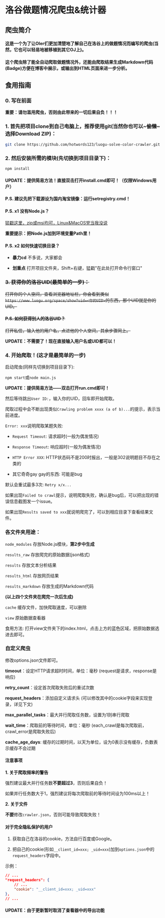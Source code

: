 # 洛谷做题情况爬虫&统计器

## 爬虫简介

#### 这是一个为了让OIer们更加清楚地了解自己在洛谷上的做题情况而编写的爬虫(当然，它也可以轻易地被移植到其它OJ上)。

#### 这个爬虫除了能全自动爬取做题情况外，还能由爬取结果生成Markdown代码(Badge)方便在博客中展示，或输出到HTML页面来进一步分析。

## 食用指南

### 0. 写在前面

**重要：请勿滥用爬虫，否则由此带来的一切后果自负！！！**

### 1. 首先把项目clone到自己电脑上，推荐使用git(当然你也可以~~~偷懒~~~选择Download ZIP)：

```bash
git clone https://github.com/hotwords123/luogu-solve-color-crawler.git
```

### 2. 然后安装所需的模块(先切换到项目目录下)：

```bash
npm install
```

#### UPDATE：提供简易方法！直接双击打开install.cmd即可！（仅限Windows用户）

**P.S. 建议先把下载源设为国内淘宝镜像：运行setregistry.cmd！**

#### P.S. x1 没有Node.js？

[猛戳这里，zip或msi均可，Linux&MacOS党当我没说](http://nodejs.cn/download/)

**重要提示：把Node.js加到环境变量Path里！**

#### P.S. x2 如何快速切换目录？

- **暴力cd** 不多说，大家都会

- **划重点** 打开项目文件夹，Shift+右键，猛戳"在此处打开命令行窗口"

### ~~3. 获得你的洛谷UID(最简单的一步)：~~

~~打开你的个人空间，查看浏览器地址栏，你会看到类似`https://www.luogu.org/space/show?uid=<你的UID>`的东西，那个UID就是你的UID。~~

#### ~~P.S. 如何获得别人的洛谷UID？~~

~~打开私信，输入他的用户名，点进他的个人空间，其余步骤同上。~~

**UPDATE：不需要了！现在直接输入用户名或UID都可以！**

### 4. 开始爬取！(这才是最简单的一步)

启动爬虫(同样先切换到项目目录下):

`npm start`或`node main.js`

**UPDATE：提供简易方法——双击打开run.cmd即可！**

然后等待跳出`User ID:`，输入你的UID，回车即开始爬取。

爬取过程中会不断出现类似`Crawling problem xxxx (a of b)...`的提示，表示当前进度。

`Error: xxx`说明爬取某题失败:

- `Request Timeout`: 请求超时(一般为偶发情况)

- `Response Timeout`: 响应超时(一般为偶发情况)

- `HTTP Error XXX`: HTTP状态码不是200时报出，一般是302说明题目不存在之类的

- 其它奇奇gay gay的东西: 可能是bug

默认会重试最多3次: `Retry x/x...`

如果出现`Failed to crawl`提示，说明爬取失败，确认是bug后，可以把出现的错误信息截图发一个issue。

如果出现`Results saved to xxx`就说明爬完了，可以到相应目录下查看结果文件。

### 各文件夹用途：

`node_modules` 存放Node.js模块，**第2步中生成**

`results_raw` 存放爬完的原始数据(json格式)

`results` 存放文本分析结果

`results_html` 存放网页结果

`results_markdown` 存放生成的Markdown代码

**(以上四个文件夹在爬完一次后生成)**

`cache` 缓存文件，加快爬取速度，可以删除

`view` 原始数据查看器

食用方法: 打开view文件夹下的index.html，点击上方的蓝色区域，把原始数据选进去即可。

### 自定义爬虫

修改options.json文件即可。

**timeout**：设定HTTP请求超时时间，单位：毫秒 (request是请求，response是响应)

**retry_count**：设定首次爬取失败后的重试次数

**request_headers**：添加自定义请求头 (可以修改其中的cookie字段来实现登录，详见下文)

**max_parallel_tasks**：最大并行爬取任务数，设置为1则串行爬取

**wait_time**：爬取前的等待时间，单位：毫秒 (each_crawl是每次爬取前，crawl_error是爬取失败后)

**cache_age_days**: 缓存的过期时间，以天为单位，设为0表示没有缓存，负数表示缓存不会过期

#### 注意事项

**1. 关于爬取频率的警告**

强烈建议最大并行任务数**不要超过3**，否则后果自负！

如果并行任务数大于1，强烈建议将每次爬取前的等待时间设为100ms以上！

**2. 关于文件**

**不要**修改`crawler.json`，否则可能导致爬取失败！

#### 对于完全隐私保护的用户

1. 获取自己在洛谷的cookie，方法自行百度或Google。

2. 把自己的cookie(形如`__client_id=xxx; _uid=xxx`)加到`options.json`中的`request_headers`字段中。

示例：

```json
// ...
"request_headers": {
    // ...
    "cookie": "__client_id=xxx; _uid=xxx"
},
// ...
```

#### UPDATE：由于更新暂时取消了查看器中的导出功能
